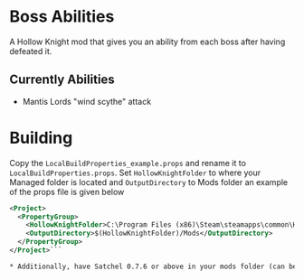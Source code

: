 # Boss Abilities
A Hollow Knight mod that gives you an ability from each boss after having defeated it.

## Currently Abilities
* Mantis Lords "wind scythe" attack

# Building
Copy the `LocalBuildProperties_example.props` and rename it to `LocalBuildProperties.props`. 
Set `HollowKnightFolder` to where your Managed folder is located and `OutputDirectory` to Mods folder an example of the props file is given below
```xml
<Project>
  <PropertyGroup>
    <HollowKnightFolder>C:\Program Files (x86)\Steam\steamapps\common\Hollow Knight\hollow_knight_Data\Managed</HollowKnightFolder>
    <OutputDirectory>$(HollowKnightFolder)/Mods</OutputDirectory>
  </PropertyGroup>
</Project>```

* Additionally, have Satchel 0.7.6 or above in your mods folder (can be downloaded from scarab)